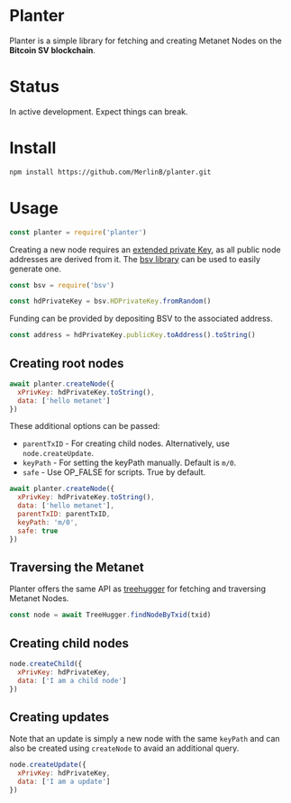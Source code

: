 # Planter

Planter is a simple library for fetching and creating Metanet Nodes on the **Bitcoin SV blockchain**.

# Status

In active development. Expect things can break.

# Install

```bash
npm install https://github.com/MerlinB/planter.git
```

# Usage

```js
const planter = require('planter')
```

Creating a new node requires an [extended private Key](https://docs.moneybutton.com/docs/bsv-hd-private-key.html), as all public node addresses are derived from it. The [bsv library](https://docs.moneybutton.com/docs/bsv-overview.html) can be used to easily generate one.

```js
const bsv = require('bsv')

const hdPrivateKey = bsv.HDPrivateKey.fromRandom()
```

Funding can be provided by depositing BSV to the associated address.

```js
const address = hdPrivateKey.publicKey.toAddress().toString()
```
## Creating root nodes

```js
await planter.createNode({
  xPrivKey: hdPrivateKey.toString(),
  data: ['hello metanet']
})
``` 

These additional options can be passed:

- `parentTxID` - For creating child nodes. Alternatively, use `node.createUpdate`.
- `keyPath` - For setting the keyPath manually. Default is `m/0`.  
- `safe` - Use OP_FALSE for scripts. True by default.

```js
await planter.createNode({
  xPrivKey: hdPrivateKey.toString(),
  data: ['hello metanet'],
  parentTxID: parentTxID,
  keyPath: 'm/0',
  safe: true
})
``` 

## Traversing the Metanet

Planter offers the same API as [treehugger](https://treehugger.bitpaste.app/) for fetching and traversing Metanet Nodes.

```js
const node = await TreeHugger.findNodeByTxid(txid)
```

## Creating child nodes

```js
node.createChild({
  xPrivKey: hdPrivateKey,
  data: ['I am a child node']
})
```

## Creating updates

Note that an update is simply a new node with the same `keyPath` and can also be created using `createNode` to avaid an additional query.

```js
node.createUpdate({
  xPrivKey: hdPrivateKey,
  data: ['I am a update']
})
```